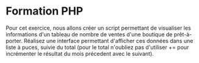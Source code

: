 # Formation PHP

Pour cet exercice, nous allons créer un script permettant de visualiser les informations d'un tableau de nombre de ventes d'une boutique de prêt-à-porter.
Réalisez une interface permettant d'afficher ces données dans une liste à puces, suivie du total (pour le total n'oubliez pas d'utiliser += pour incrémenter le résultat du mois précedent avec le suivant).
